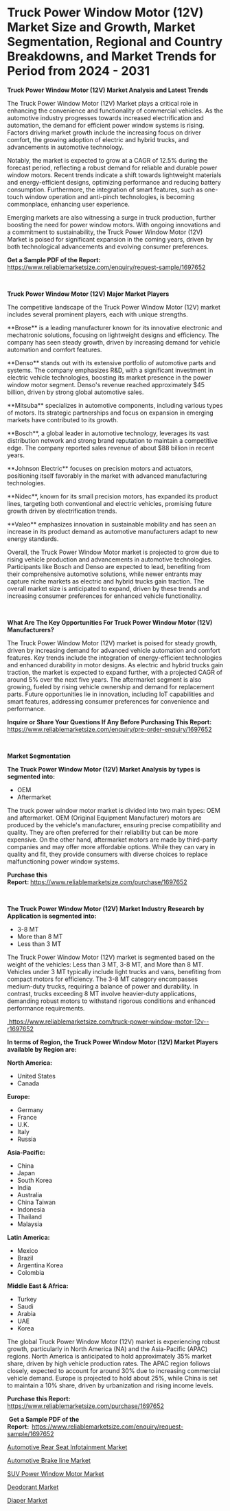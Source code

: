 <p><h1>Truck Power Window Motor (12V) Market Size and Growth, Market Segmentation, Regional and Country Breakdowns, and Market Trends for Period from 2024 -  2031</h1></p><p><strong>Truck Power Window Motor (12V) Market Analysis and Latest Trends</strong></p>
<p><p>The Truck Power Window Motor (12V) Market plays a critical role in enhancing the convenience and functionality of commercial vehicles. As the automotive industry progresses towards increased electrification and automation, the demand for efficient power window systems is rising. Factors driving market growth include the increasing focus on driver comfort, the growing adoption of electric and hybrid trucks, and advancements in automotive technology. </p><p>Notably, the market is expected to grow at a CAGR of 12.5% during the forecast period, reflecting a robust demand for reliable and durable power window motors. Recent trends indicate a shift towards lightweight materials and energy-efficient designs, optimizing performance and reducing battery consumption. Furthermore, the integration of smart features, such as one-touch window operation and anti-pinch technologies, is becoming commonplace, enhancing user experience. </p><p>Emerging markets are also witnessing a surge in truck production, further boosting the need for power window motors. With ongoing innovations and a commitment to sustainability, the Truck Power Window Motor (12V) Market is poised for significant expansion in the coming years, driven by both technological advancements and evolving consumer preferences.</p></p>
<p><strong>Get a Sample PDF of the Report:&nbsp;</strong> <a href="https://www.reliablemarketsize.com/enquiry/request-sample/1697652?utm_campaign=1872&utm_medium=2&utm_source=Github&utm_content=ia&utm_term=12122024&utm_id=truck-power-window-motor-12v">https://www.reliablemarketsize.com/enquiry/request-sample/1697652</a></p>
<p>&nbsp;</p>
<p><strong>Truck Power Window Motor (12V) Major Market Players</strong></p>
<p><p>The competitive landscape of the Truck Power Window Motor (12V) market includes several prominent players, each with unique strengths.</p><p>**Brose** is a leading manufacturer known for its innovative electronic and mechatronic solutions, focusing on lightweight designs and efficiency. The company has seen steady growth, driven by increasing demand for vehicle automation and comfort features.</p><p>**Denso** stands out with its extensive portfolio of automotive parts and systems. The company emphasizes R&D, with a significant investment in electric vehicle technologies, boosting its market presence in the power window motor segment. Denso's revenue reached approximately $45 billion, driven by strong global automotive sales.</p><p>**Mitsuba** specializes in automotive components, including various types of motors. Its strategic partnerships and focus on expansion in emerging markets have contributed to its growth. </p><p>**Bosch**, a global leader in automotive technology, leverages its vast distribution network and strong brand reputation to maintain a competitive edge. The company reported sales revenue of about $88 billion in recent years.</p><p>**Johnson Electric** focuses on precision motors and actuators, positioning itself favorably in the market with advanced manufacturing technologies. </p><p>**Nidec**, known for its small precision motors, has expanded its product lines, targeting both conventional and electric vehicles, promising future growth driven by electrification trends.</p><p>**Valeo** emphasizes innovation in sustainable mobility and has seen an increase in its product demand as automotive manufacturers adapt to new energy standards.</p><p>Overall, the Truck Power Window Motor market is projected to grow due to rising vehicle production and advancements in automotive technologies. Participants like Bosch and Denso are expected to lead, benefiting from their comprehensive automotive solutions, while newer entrants may capture niche markets as electric and hybrid trucks gain traction. The overall market size is anticipated to expand, driven by these trends and increasing consumer preferences for enhanced vehicle functionality.</p></p>
<p>&nbsp;</p>
<p><strong>What Are The Key Opportunities For Truck Power Window Motor (12V) Manufacturers?</strong></p>
<p><p>The Truck Power Window Motor (12V) market is poised for steady growth, driven by increasing demand for advanced vehicle automation and comfort features. Key trends include the integration of energy-efficient technologies and enhanced durability in motor designs. As electric and hybrid trucks gain traction, the market is expected to expand further, with a projected CAGR of around 5% over the next five years. The aftermarket segment is also growing, fueled by rising vehicle ownership and demand for replacement parts. Future opportunities lie in innovation, including IoT capabilities and smart features, addressing consumer preferences for convenience and performance.</p></p>
<p><strong>Inquire or Share Your Questions If Any Before Purchasing This Report:</strong> <a href="https://www.reliablemarketsize.com/enquiry/pre-order-enquiry/1697652?utm_campaign=1872&utm_medium=2&utm_source=Github&utm_content=ia&utm_term=12122024&utm_id=truck-power-window-motor-12v">https://www.reliablemarketsize.com/enquiry/pre-order-enquiry/1697652</a></p>
<p>&nbsp;</p>
<p><strong>Market Segmentation</strong></p>
<p><strong>The Truck Power Window Motor (12V) Market Analysis by types is segmented into:</strong></p>
<p><ul><li>OEM</li><li>Aftermarket</li></ul></p>
<p><p>The truck power window motor market is divided into two main types: OEM and aftermarket. OEM (Original Equipment Manufacturer) motors are produced by the vehicle's manufacturer, ensuring precise compatibility and quality. They are often preferred for their reliability but can be more expensive. On the other hand, aftermarket motors are made by third-party companies and may offer more affordable options. While they can vary in quality and fit, they provide consumers with diverse choices to replace malfunctioning power window systems.</p></p>
<p><strong>Purchase this Report:&nbsp;</strong><a href="https://www.reliablemarketsize.com/purchase/1697652?utm_campaign=1872&utm_medium=2&utm_source=Github&utm_content=ia&utm_term=12122024&utm_id=truck-power-window-motor-12v">https://www.reliablemarketsize.com/purchase/1697652</a></p>
<p>&nbsp;</p>
<p><strong>The Truck Power Window Motor (12V) Market Industry Research by Application is segmented into:</strong></p>
<p><ul><li>3-8 MT</li><li>More than 8 MT</li><li>Less than 3 MT</li></ul></p>
<p><p>The Truck Power Window Motor (12V) market is segmented based on the weight of the vehicles: Less than 3 MT, 3-8 MT, and More than 8 MT. Vehicles under 3 MT typically include light trucks and vans, benefiting from compact motors for efficiency. The 3-8 MT category encompasses medium-duty trucks, requiring a balance of power and durability. In contrast, trucks exceeding 8 MT involve heavier-duty applications, demanding robust motors to withstand rigorous conditions and enhanced performance requirements.</p></p>
<p><a href="https://www.reliablemarketsize.com/truck-power-window-motor-12v--r1697652?utm_campaign=1872&utm_medium=2&utm_source=Github&utm_content=ia&utm_term=12122024&utm_id=truck-power-window-motor-12v">&nbsp;https://www.reliablemarketsize.com/truck-power-window-motor-12v--r1697652</a></p>
<p><strong>In terms of Region, the Truck Power Window Motor (12V) Market Players available by Region are:</strong></p>
<p>
    <p> <strong> North America: </strong>
        <ul>
            <li>United States</li>
            <li>Canada</li>
        </ul>
        </p> 
    <p> <strong> Europe: </strong>
        <ul>
            <li>Germany</li>
            <li>France</li>
            <li>U.K.</li>
            <li>Italy</li>
            <li>Russia</li>
        </ul>
        </p> 
    <p> <strong> Asia-Pacific: </strong>
        <ul>
            <li>China</li>
            <li>Japan</li>
            <li>South Korea</li>
            <li>India</li>
            <li>Australia</li>
            <li>China Taiwan</li>
            <li>Indonesia</li>
            <li>Thailand</li>
            <li>Malaysia</li>
        </ul>
        </p> 
    <p> <strong> Latin America: </strong>
        <ul>
            <li>Mexico</li>
            <li>Brazil</li>
            <li>Argentina Korea</li>
            <li>Colombia</li>
        </ul>
        </p> 
    <p> <strong> Middle East & Africa: </strong>
        <ul>
            <li>Turkey</li>
            <li>Saudi</li>
            <li>Arabia</li>
            <li>UAE</li>
            <li>Korea</li>
        </ul>
    </p>
    </p>
<p><p>The global Truck Power Window Motor (12V) market is experiencing robust growth, particularly in North America (NA) and the Asia-Pacific (APAC) regions. North America is anticipated to hold approximately 35% market share, driven by high vehicle production rates. The APAC region follows closely, expected to account for around 30% due to increasing commercial vehicle demand. Europe is projected to hold about 25%, while China is set to maintain a 10% share, driven by urbanization and rising income levels.</p></p>
<p><strong>Purchase this Report: </strong><a href="https://www.reliablemarketsize.com/purchase/1697652?utm_campaign=1872&utm_medium=2&utm_source=Github&utm_content=ia&utm_term=12122024&utm_id=truck-power-window-motor-12v">https://www.reliablemarketsize.com/purchase/1697652</a></p>
<p>&nbsp;<strong>Get a Sample PDF of the Report:&nbsp;&nbsp;</strong><a href="https://www.reliablemarketsize.com/enquiry/request-sample/1697652?utm_campaign=1872&utm_medium=2&utm_source=Github&utm_content=ia&utm_term=12122024&utm_id=truck-power-window-motor-12v">https://www.reliablemarketsize.com/enquiry/request-sample/1697652</a></p>
<p><strong></strong></p>
<p><p><a href="https://www.linkedin.com/pulse/insights-automotive-rear-seat-infotainment-industry-market-jslyc?utm_campaign=1872&utm_medium=2&utm_source=Github&utm_content=ia&utm_term=12122024&utm_id=truck-power-window-motor-12v">Automotive Rear Seat Infotainment Market</a></p><p><a href="https://www.linkedin.com/pulse/p-factrackr-ho6he?utm_campaign=1872&utm_medium=2&utm_source=Github&utm_content=ia&utm_term=12122024&utm_id=truck-power-window-motor-12v">Automotive Brake line Market</a></p><p><a href="https://github.com/BryceTownsendr/Market-Research-Report-List-7/blob/main/suv-power-window-motor-market.md?utm_campaign=1872&utm_medium=2&utm_source=Github&utm_content=ia&utm_term=12122024&utm_id=truck-power-window-motor-12v">SUV Power Window Motor Market</a></p><p><a href="https://www.linkedin.com/pulse/deodorant-market-report-historical-trends-future-projections-32m0c?utm_campaign=1872&utm_medium=2&utm_source=Github&utm_content=ia&utm_term=12122024&utm_id=truck-power-window-motor-12v">Deodorant Market</a></p><p><a href="https://www.linkedin.com/pulse/exploring-diaper-market-dynamics-global-trends-future-growth-il9nc?utm_campaign=1872&utm_medium=2&utm_source=Github&utm_content=ia&utm_term=12122024&utm_id=truck-power-window-motor-12v">Diaper Market</a></p></p>